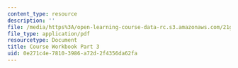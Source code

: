 ```yaml
---
content_type: resource
description: ''
file: /media/https%3A/open-learning-course-data-rc.s3.amazonaws.com/21g-221-communicating-in-american-culture-s-spring-2019/0e271c4e78103986a72d2f4356da62fa_MIT21G_221S19_cw3.pdf
file_type: application/pdf
resourcetype: Document
title: Course Workbook Part 3
uid: 0e271c4e-7810-3986-a72d-2f4356da62fa
---
```

